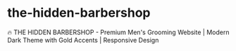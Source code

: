 # the-hidden-barbershop
🔥 THE HIDDEN BARBERSHOP - Premium Men's Grooming Website | Modern Dark Theme with Gold Accents | Responsive Design
